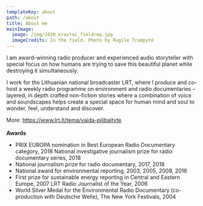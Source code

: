 ```yaml
---
templateKey: about
path: /about
title: About me
mainImage:
  image: /img/2020_krastai_fieldrep.jpg
  imageCredits: In the field. Photo by Rugilė Trumpytė
---
```

I am award-winning radio producer and experienced audio storyteller with special focus on how humans are trying to save this beautiful planet while destroying it simultaneously.

I work for the Lithuanian national broadcaster LRT, where I produce and co-host a weekly radio programme on environment and radio documentaries – layered, in depth crafted non-fiction stories where a combination of voice and soundscapes helps create a special space for human mind and soul to wonder, feel, understand and discover.

More: https://www.lrt.lt/tema/vaida-pilibaityte \
\
**Awards** 

* PRIX EUROPA nomination in Best European Radio Documentary category, 2018  National investigative journalism prize for radio documentary series, 2018 
* National journalism prize for radio documentary, 2017, 2018
* National award for environmental reporting, 2003, 2005, 2008, 2016
* First prize for sustainable energy reporting in Central and Eastern Europe, 2007
  LRT Radio Journalist of the Year, 2006
* World Silver Medal for the Environmental Radio Documentary (co-production with Deutsche Welle), The New York Festivals, 2004
